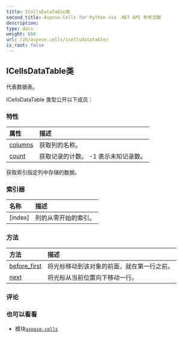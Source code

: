 ```yaml
---
title: ICellsDataTable类
second_title: Aspose.Cells for Python via .NET API 参考文献
description:
type: docs
weight: 860
url: /zh/aspose.cells/icellsdatatable/
is_root: false
---
```

## ICellsDataTable类
代表数据表。



ICellsDataTable 类型公开以下成员：

### 特性
|属性|描述|
| :- | :- |
| [columns](/cells/python-net/zh/aspose.cells/icellsdatatable/columns) |获取列的名称。|
| [count](/cells/python-net/zh/aspose.cells/icellsdatatable/count) |获取记录的计数。 -1 表示未知记录数。|



获取索引指定列中存储的数据。
### 索引器
|名称|描述|
| :- | :- |
| [index] |列的从零开始的索引。|


### 方法
|方法|描述|
| :- | :- |
| [before_first](/cells/python-net/zh/aspose.cells/icellsdatatable/before_first/#) |将光标移动到该对象的前面，就在第一行之前。|
| [next](/cells/python-net/zh/aspose.cells/icellsdatatable/next/#) |将光标从当前位置向下移动一行。|



### 评论



### 也可以看看
* 模块[`aspose.cells`](..)
